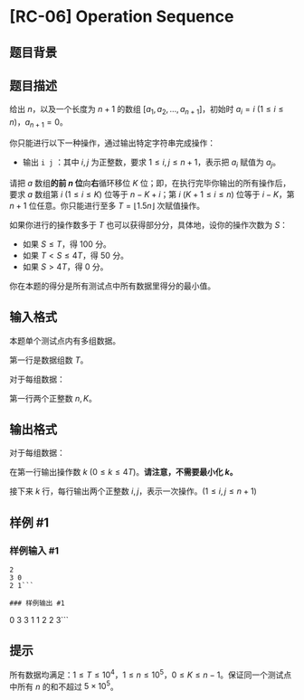 # [RC-06] Operation Sequence

## 题目背景



## 题目描述

给出 $n$，以及一个长度为 $n+1$ 的数组 $[a_1,a_2,\dots,a_{n+1}]$，初始时 $a_i=i\ (1\le i\le n)$，$a_{n+1}=0$。

你只能进行以下一种操作，通过输出特定字符串完成操作：

- 输出 `i j` ：其中 $i,j$ 为正整数，要求 $1\le i,j\le n+1$，表示把 $a_i$ 赋值为 $a_j$。

请把 $a$ 数组**的前 $n$ 位**向**右**循环移位 $K$ 位；即，在执行完毕你输出的所有操作后，要求 $a$ 数组第 $i\ (1\le i\le K)$ 位等于 $n-K+i$；第 $i\ (K+1\le i\le n)$ 位等于 $i-K$，第 $n+1$ 位任意。你只能进行至多 $T=\lfloor1.5n\rfloor$ 次赋值操作。

如果你进行的操作数多于 $T$ 也可以获得部分分，具体地，设你的操作次数为 $S$：

- 如果 $S\le T$，得 $100$ 分。
- 如果 $T<S\le 4T$，得 $50$ 分。
- 如果 $S>4T$，得 $0$ 分。

你在本题的得分是所有测试点中所有数据里得分的最小值。

## 输入格式

本题单个测试点内有多组数据。

第一行是数据组数 $T$。

对于每组数据：

第一行两个正整数 $n,K$。

## 输出格式

对于每组数据：

在第一行输出操作数 $k\ (0\le k\le 4T)$。**请注意，不需要最小化 $k$。**

接下来 $k$ 行，每行输出两个正整数 $i,j$，表示一次操作。$(1\le i,j\le n+1)$

## 样例 #1

### 样例输入 #1
```
2
3 0
2 1```

### 样例输出 #1

```
0
3
3 1
1 2
2 3```

## 提示

所有数据均满足：$1\le T\le 10^4$，$1\le n\le 10^5$，$0\le K\le n-1$。保证同一个测试点中所有 $n$ 的和不超过 $5\times 10^5$。
